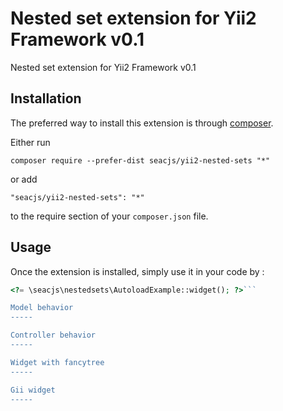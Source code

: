 Nested set extension for Yii2 Framework v0.1
=======================================
Nested set extension for Yii2 Framework v0.1


Installation
------------

The preferred way to install this extension is through [composer](http://getcomposer.org/download/).

Either run

```
composer require --prefer-dist seacjs/yii2-nested-sets "*"
```

or add

```
"seacjs/yii2-nested-sets": "*"
```

to the require section of your `composer.json` file.


Usage
-----

Once the extension is installed, simply use it in your code by  :

```php
<?= \seacjs\nestedsets\AutoloadExample::widget(); ?>```

Model behavior
-----

Controller behavior
-----

Widget with fancytree
-----

Gii widget
-----
